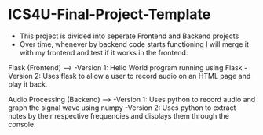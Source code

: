 # ICS4U-Final-Project-Template

- This project is divided into seperate Frontend and Backend projects
- Over time, whenever by backend code starts functioning I will merge it with my frontend and test if it works in the frontend. 

Flask (Frontend) -->
  -Version 1: Hello World program running using Flask
  -Version 2: Uses flask to allow a user to record audio on an HTML page and play it back. 
  
Audio Processing (Backend) -->
  -Version 1: Uses python to record audio and graph the signal wave using numpy
  -Version 2: Uses python to extract notes by their respective frequencies and displays them through the console. 

